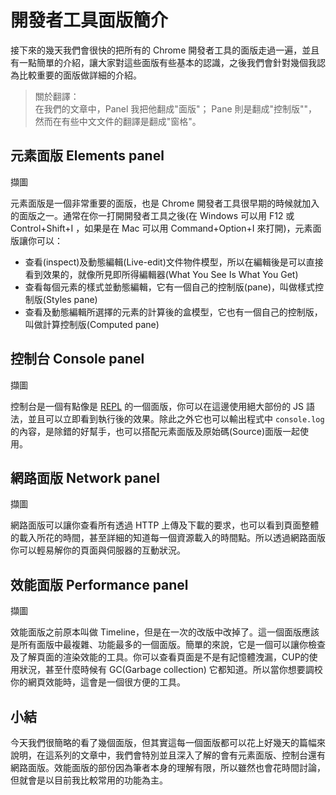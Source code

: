 # 開發者工具面版簡介

接下來的幾天我們會很快的把所有的 Chrome 開發者工具的面版走過一遍，並且有一點簡單的介紹，讓大家對這些面版有些基本的認識，之後我們會針對幾個我認為比較重要的面版做詳細的介紹。

> 關於翻譯：  
> 在我們的文章中，Panel 我把他翻成"面版"； Pane 則是翻成"控制版""，然而在有些中文文件的翻譯是翻成"窗格"。

## 元素面版 Elements panel

擷圖

元素面版是一個非常重要的面版，也是 Chrome 開發者工具很早期的時候就加入的面版之一。通常在你一打開開發者工具之後(在 Windows 可以用 F12 或 Control+Shift+I ，如果是在 Mac 可以用 Command+Option+I 來打開)，元素面版讓你可以：

- 查看(inspect)及動態編輯(Live-edit)文件物件模型，所以在編輯後是可以直接看到效果的，就像所見即所得編輯器(What You See Is What You Get)
- 查看每個元素的樣式並動態編輯，它有一個自己的控制版(pane)，叫做樣式控制版(Styles pane)
- 查看及動態編輯所選擇的元素的計算後的盒模型，它也有一個自己的控制版，叫做計算控制版(Computed pane)


## 控制台 Console panel

擷圖

控制台是一個有點像是 [REPL](https://zh.wikipedia.org/wiki/%E8%AF%BB%E5%8F%96%EF%B9%A3%E6%B1%82%E5%80%BC%EF%B9%A3%E8%BE%93%E5%87%BA%E5%BE%AA%E7%8E%AF) 的一個面版，你可以在這邊使用絕大部份的 JS 語法，並且可以立即看到執行後的效果。除此之外它也可以輸出程式中 `console.log` 的內容，是除錯的好幫手，也可以搭配元素面版及原始碼(Source)面版一起使用。

## 網路面版 Network panel
擷圖

網路面版可以讓你查看所有透過 HTTP 上傳及下載的要求，也可以看到頁面整體的載入所花的時間，甚至詳細的知道每一個資源載入的時間點。所以透過網路面版你可以輕易解你的頁面與伺服器的互動狀況。


## 效能面版 Performance panel
擷圖

效能面版之前原本叫做 Timeline，但是在一次的改版中改掉了。這一個面版應該是所有面版中最複雜、功能最多的一個面版。簡單的來說，它是一個可以讓你檢查及了解頁面的渲染效能的工具。你可以查看頁面是不是有記憶體洩漏，CUP的使用狀況，甚至什麼時候有 GC(Garbage collection) 它都知道。所以當你想要調校你的網頁效能時，這會是一個很方便的工具。


## 小結
今天我們很簡略的看了幾個面版，但其實這每一個面版都可以花上好幾天的篇幅來說明，在這系列的文章中，我們會特別並且深入了解的會有元素面版、控制台還有網路面版。效能面版的部份因為筆者本身的理解有限，所以雖然也會花時間討論，但就會是以目前我比較常用的功能為主。
